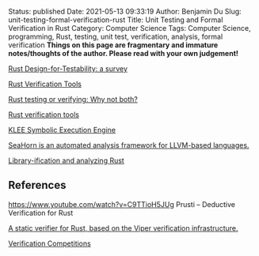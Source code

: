 Status: published
Date: 2021-05-13 09:33:19
Author: Benjamin Du
Slug: unit-testing-formal-verification-rust
Title: Unit Testing and Formal Verification in Rust
Category: Computer Science
Tags: Computer Science, programming, Rust, testing, unit test, verification, analysis, formal verification
**Things on this page are fragmentary and immature notes/thoughts of the author. Please read with your own judgement!**

[Rust Design-for-Testability: a survey](https://alastairreid.github.io/rust-testability/)

[Rust Verification Tools](https://project-oak.github.io/rust-verification-tools/)

[Rust testing or verifying: Why not both?](https://alastairreid.github.io/why-not-both/)

[Rust verification tools](https://alastairreid.github.io/rust-verification-tools/#:~:text=Prusti%20is%20a%20really%20interesting,to%20help%20it%20verify%20code.)

[KLEE Symbolic Execution Engine](https://github.com/klee/klee)

[SeaHorn is an automated analysis framework for LLVM-based languages.](https://github.com/seahorn/seahorn)

[Library-ification and analyzing Rust](http://smallcultfollowing.com/babysteps/blog/2020/04/09/libraryification/)

## References 

https://www.youtube.com/watch?v=C9TTioH5JUg
Prusti – Deductive Verification for Rust

[A static verifier for Rust, based on the Viper verification infrastructure.](https://github.com/viperproject/prusti-dev)

[Verification Competitions](https://alastairreid.github.io/verification-competitions/)
